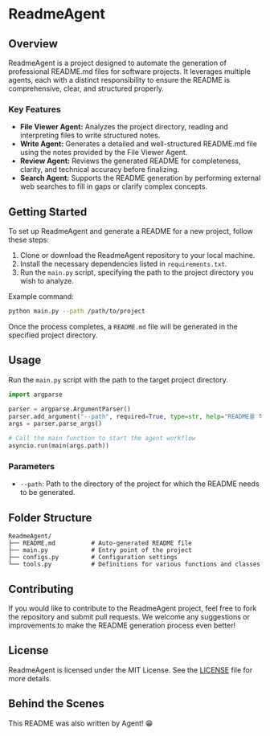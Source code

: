 # ReadmeAgent

## Overview

ReadmeAgent is a project designed to automate the generation of professional README.md files for software projects. It leverages multiple agents, each with a distinct responsibility to ensure the README is comprehensive, clear, and structured properly.

### Key Features

- **File Viewer Agent:** Analyzes the project directory, reading and interpreting files to write structured notes.
- **Write Agent:** Generates a detailed and well-structured README.md file using the notes provided by the File Viewer Agent.
- **Review Agent:** Reviews the generated README for completeness, clarity, and technical accuracy before finalizing.
- **Search Agent:** Supports the README generation by performing external web searches to fill in gaps or clarify complex concepts.

## Getting Started

To set up ReadmeAgent and generate a README for a new project, follow these steps:

1. Clone or download the ReadmeAgent repository to your local machine.
2. Install the necessary dependencies listed in `requirements.txt`.
3. Run the `main.py` script, specifying the path to the project directory you wish to analyze.

Example command:

```bash
python main.py --path /path/to/project
```

Once the process completes, a `README.md` file will be generated in the specified project directory.

## Usage

Run the `main.py` script with the path to the target project directory.

```python
import argparse

parser = argparse.ArgumentParser()
parser.add_argument("--path", required=True, type=str, help="README를 작성할 프로젝트 경로")
args = parser.parse_args()

# Call the main function to start the agent workflow
asyncio.run(main(args.path))
```

### Parameters

- `--path`: Path to the directory of the project for which the README needs to be generated.

## Folder Structure

```text
ReadmeAgent/
├── README.md          # Auto-generated README file
├── main.py            # Entry point of the project
├── configs.py         # Configuration settings
└── tools.py           # Definitions for various functions and classes
```

## Contributing

If you would like to contribute to the ReadmeAgent project, feel free to fork the repository and submit pull requests. We welcome any suggestions or improvements to make the README generation process even better!

## License

ReadmeAgent is licensed under the MIT License. See the [LICENSE](LICENSE) file for more details.  

## Behind the Scenes
This README was also written by Agent! 😁
